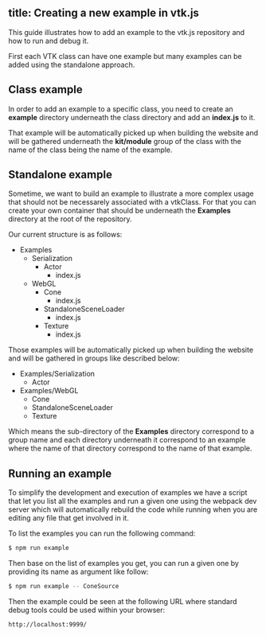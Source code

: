 title: Creating a new example in vtk.js
---

This guide illustrates how to add an example to the vtk.js repository and how to run and debug it.

First each VTK class can have one example but many examples can be added using the standalone approach.

## Class example

In order to add an example to a specific class, you need to create an __example__ directory underneath the class directory and add an __index.js__ to it.

That example will be automatically picked up when building the website and will be gathered underneath the __kit/module__ group of the class with the name of the class being the name of the example.

## Standalone example

Sometime, we want to build an example to illustrate a more complex usage that should not be necessarely associated with a vtkClass. For that you can create your own container that should be underneath the __Examples__ directory at the root of the repository.

Our current structure is as follows:

- Examples
  - Serialization
    - Actor
      - index.js
  - WebGL
    - Cone
      - index.js
    - StandaloneSceneLoader
      - index.js
    - Texture
      - index.js

Those examples will be automatically picked up when building the website and will be gathered in groups like described below:

- Examples/Serialization
  - Actor
- Examples/WebGL
  - Cone
  - StandaloneSceneLoader
  - Texture

Which means the sub-directory of the __Examples__ directory correspond to a group name and each directory underneath it correspond to an example where the name of that directory correspond to the name of that example.

## Running an example

To simplify the development and execution of examples we have a script that let you list all the examples and run a given one using the webpack dev server which will automatically rebuild the code while running when you are editing any file that get involved in it.

To list the examples you can run the following command:

```sh
$ npm run example
```

Then base on the list of examples you get, you can run a given one by providing its name as argument like follow:

```sh
$ npm run example -- ConeSource
```

Then the example could be seen at the following URL where standard debug tools could be used within your browser:

```sh
http://localhost:9999/
```
